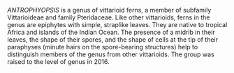 _ANTROPHYOPSIS_ is a genus of vittarioid ferns, a member of subfamily Vittarioideae and family Pteridaceae. Like other vittarioids, ferns in the genus are epiphytes with simple, straplike leaves. They are native to tropical Africa and islands of the Indian Ocean. The presence of a midrib in their leaves, the shape of their spores, and the shape of cells at the tip of their paraphyses (minute hairs on the spore-bearing structures) help to distinguish members of the genus from other vittarioids. The group was raised to the level of genus in 2016.

